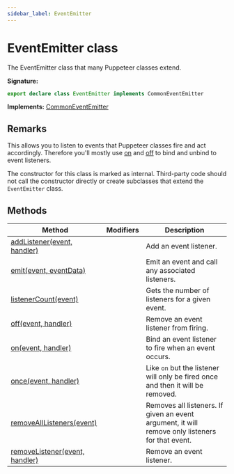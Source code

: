 ```yaml
---
sidebar_label: EventEmitter
---
```

# EventEmitter class

The EventEmitter class that many Puppeteer classes extend.

**Signature:**

```typescript
export declare class EventEmitter implements CommonEventEmitter 
```
**Implements:** [CommonEventEmitter](./puppeteer.commoneventemitter.md)

## Remarks

This allows you to listen to events that Puppeteer classes fire and act accordingly. Therefore you'll mostly use [on](./puppeteer.eventemitter.on.md) and [off](./puppeteer.eventemitter.off.md) to bind and unbind to event listeners.

The constructor for this class is marked as internal. Third-party code should not call the constructor directly or create subclasses that extend the `EventEmitter` class.

## Methods

|  Method | Modifiers | Description |
|  --- | --- | --- |
|  [addListener(event, handler)](./puppeteer.eventemitter.addlistener.md) |  | Add an event listener. |
|  [emit(event, eventData)](./puppeteer.eventemitter.emit.md) |  | Emit an event and call any associated listeners. |
|  [listenerCount(event)](./puppeteer.eventemitter.listenercount.md) |  | Gets the number of listeners for a given event. |
|  [off(event, handler)](./puppeteer.eventemitter.off.md) |  | Remove an event listener from firing. |
|  [on(event, handler)](./puppeteer.eventemitter.on.md) |  | Bind an event listener to fire when an event occurs. |
|  [once(event, handler)](./puppeteer.eventemitter.once.md) |  | Like <code>on</code> but the listener will only be fired once and then it will be removed. |
|  [removeAllListeners(event)](./puppeteer.eventemitter.removealllisteners.md) |  | Removes all listeners. If given an event argument, it will remove only listeners for that event. |
|  [removeListener(event, handler)](./puppeteer.eventemitter.removelistener.md) |  | Remove an event listener. |

